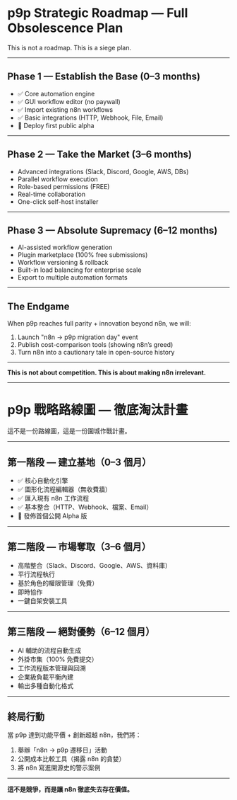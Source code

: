 # p9p Strategic Roadmap — Full Obsolescence Plan

This is not a roadmap. This is a siege plan.

---

## Phase 1 — Establish the Base (0–3 months)
- ✅ Core automation engine
- ✅ GUI workflow editor (no paywall)
- ✅ Import existing n8n workflows
- ✅ Basic integrations (HTTP, Webhook, File, Email)
- 🚀 Deploy first public alpha

---

## Phase 2 — Take the Market (3–6 months)
- Advanced integrations (Slack, Discord, Google, AWS, DBs)
- Parallel workflow execution
- Role-based permissions (FREE)
- Real-time collaboration
- One-click self-host installer

---

## Phase 3 — Absolute Supremacy (6–12 months)
- AI-assisted workflow generation
- Plugin marketplace (100% free submissions)
- Workflow versioning & rollback
- Built-in load balancing for enterprise scale
- Export to multiple automation formats

---

## The Endgame
When p9p reaches full parity + innovation beyond n8n, we will:
1. Launch "n8n → p9p migration day" event
2. Publish cost-comparison tools (showing n8n’s greed)
3. Turn n8n into a cautionary tale in open-source history

---

**This is not about competition. This is about making n8n irrelevant.**

---

# p9p 戰略路線圖 — 徹底淘汰計畫

這不是一份路線圖，這是一份圍城作戰計畫。

---

## 第一階段 — 建立基地（0–3 個月）
- ✅ 核心自動化引擎
- ✅ 圖形化流程編輯器（無收費牆）
- ✅ 匯入現有 n8n 工作流程
- ✅ 基本整合（HTTP、Webhook、檔案、Email）
- 🚀 發佈首個公開 Alpha 版

---

## 第二階段 — 市場奪取（3–6 個月）
- 高階整合（Slack、Discord、Google、AWS、資料庫）
- 平行流程執行
- 基於角色的權限管理（免費）
- 即時協作
- 一鍵自架安裝工具

---

## 第三階段 — 絕對優勢（6–12 個月）
- AI 輔助的流程自動生成
- 外掛市集（100% 免費提交）
- 工作流程版本管理與回溯
- 企業級負載平衡內建
- 輸出多種自動化格式

---

## 終局行動
當 p9p 達到功能平價 + 創新超越 n8n，我們將：
1. 舉辦「n8n → p9p 遷移日」活動
2. 公開成本比較工具（揭露 n8n 的貪婪）
3. 將 n8n 寫進開源史的警示案例

---

**這不是競爭，而是讓 n8n 徹底失去存在價值。**
